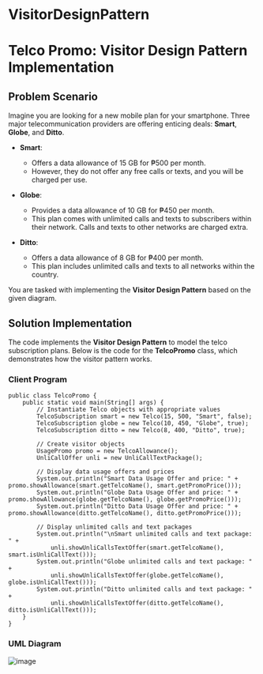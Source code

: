 # VisitorDesignPattern

# Telco Promo: Visitor Design Pattern Implementation

## Problem Scenario

Imagine you are looking for a new mobile plan for your smartphone. Three major telecommunication providers are offering enticing deals: **Smart**, **Globe**, and **Ditto**.

- **Smart**: 
  - Offers a data allowance of 15 GB for ₱500 per month.
  - However, they do not offer any free calls or texts, and you will be charged per use.

- **Globe**: 
  - Provides a data allowance of 10 GB for ₱450 per month.
  - This plan comes with unlimited calls and texts to subscribers within their network. Calls and texts to other networks are charged extra.

- **Ditto**: 
  - Offers a data allowance of 8 GB for ₱400 per month.
  - This plan includes unlimited calls and texts to all networks within the country.

You are tasked with implementing the **Visitor Design Pattern** based on the given diagram.

## Solution Implementation

The code implements the **Visitor Design Pattern** to model the telco subscription plans. Below is the code for the **TelcoPromo** class, which demonstrates how the visitor pattern works.

### Client Program

```
public class TelcoPromo {
    public static void main(String[] args) {
        // Instantiate Telco objects with appropriate values
        TelcoSubscription smart = new Telco(15, 500, "Smart", false);
        TelcoSubscription globe = new Telco(10, 450, "Globe", true);
        TelcoSubscription ditto = new Telco(8, 400, "Ditto", true);

        // Create visitor objects
        UsagePromo promo = new TelcoAllowance();
        UnliCallOffer unli = new UnliCallTextPackage();

        // Display data usage offers and prices
        System.out.println("Smart Data Usage Offer and price: " + promo.showAllowance(smart.getTelcoName(), smart.getPromoPrice()));
        System.out.println("Globe Data Usage Offer and price: " + promo.showAllowance(globe.getTelcoName(), globe.getPromoPrice()));
        System.out.println("Ditto Data Usage Offer and price: " + promo.showAllowance(ditto.getTelcoName(), ditto.getPromoPrice()));

        // Display unlimited calls and text packages
        System.out.println("\nSmart unlimited calls and text package: " +
            unli.showUnliCallsTextOffer(smart.getTelcoName(), smart.isUnliCallText()));
        System.out.println("Globe unlimited calls and text package: " +
            unli.showUnliCallsTextOffer(globe.getTelcoName(), globe.isUnliCallText()));
        System.out.println("Ditto unlimited calls and text package: " +
            unli.showUnliCallsTextOffer(ditto.getTelcoName(), ditto.isUnliCallText()));
    }
}
```

### UML Diagram
![image](https://github.com/user-attachments/assets/b7c5c76f-d08b-47fe-8378-3b77f27bcf02)
